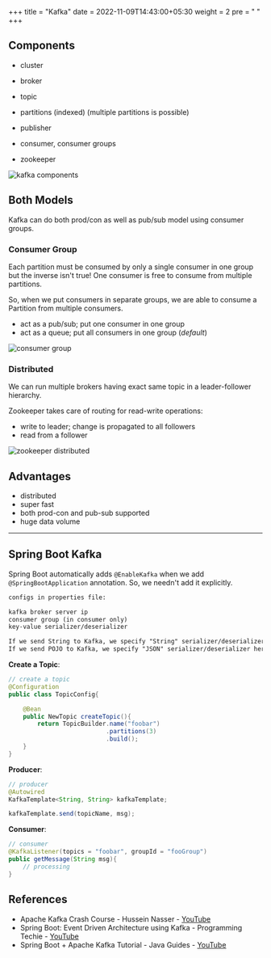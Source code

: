 +++
title = "Kafka"
date =  2022-11-09T14:43:00+05:30
weight = 2
pre = "<i class='devicon-apachekafka-plain'></i> "
+++

## Components
- cluster
- broker
- topic
- partitions (indexed) (multiple partitions is possible)

- publisher
- consumer, consumer groups

- zookeeper

![kafka components](https://i.imgur.com/BtLuPCj.png)

## Both Models
Kafka can do both prod/con as well as pub/sub model using consumer groups.

### Consumer Group
Each partition must be consumed by only a single consumer in one group but the inverse isn't true! One consumer is free to consume from multiple partitions.

So, when we put consumers in separate groups, we are able to consume a Partition from multiple consumers.
- act as a pub/sub; put one consumer in one group
- act as a queue; put all consumers in one group (_default_)

![consumer group](https://i.imgur.com/YogLz0Q.png)

### Distributed
We can run multiple brokers having exact same topic in a leader-follower hierarchy.

Zookeeper takes care of routing for read-write operations:
- write to leader; change is propagated to all followers
- read from a follower

![zookeeper distributed](https://i.imgur.com/PWMZzwh.png)

## Advantages
- distributed
- super fast
- both prod-con and pub-sub supported
- huge data volume

---
## Spring Boot Kafka
Spring Boot automatically adds `@EnableKafka` when we add `@SpringBootApplication` annotation. So, we needn't add it explicitly.
```txt
configs in properties file:

kafka broker server ip
consumer group (in consumer only)
key-value serializer/deserializer

If we send String to Kafka, we specify "String" serializer/deserializer here
If we send POJO to Kafka, we specify "JSON" serializer/deserializer here
```
**Create a Topic**:
```java
// create a topic
@Configuration
public class TopicConfig{

	@Bean
	public NewTopic createTopic(){
		return TopicBuilder.name("foobar")
						   .partitions(3)
						   .build();
	}
}
```
**Producer**:
```java
// producer
@Autowired
KafkaTemplate<String, String> kafkaTemplate;

kafkaTemplate.send(topicName, msg);
```
**Consumer**:
```java
// consumer
@KafkaListener(topics = "foobar", groupId = "fooGroup")
public getMessage(String msg){
	// processing
}


```

## References
- Apache Kafka Crash Course - Hussein Nasser - [YouTube](https://youtu.be/R873BlNVUB4)
- Spring Boot: Event Driven Architecture using Kafka - Programming Techie - [YouTube](https://youtu.be/-ebTPcHANnI)
- Spring Boot + Apache Kafka Tutorial - Java Guides - [YouTube](https://youtube.com/playlist?list=PLGRDMO4rOGcNLwoack4ZiTyewUcF6y6BU)